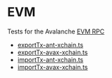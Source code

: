 # EVM

Tests for the Avalanche [EVM RPC](https://docs.avax.network/build/avalanchego-apis/contract-chain-c-chain-api)

* [exportTx-ant-xchain.ts](./exportTx-ant-xchain.ts)
* [exportTx-avax-xchain.ts](./exportTx-avax-xchain.ts)
* [importTx-ant-xchain.ts](./importTx-ant-xchain.ts)
* [importTx-avax-xchain.ts](./importTx-avax-xchain.ts)
